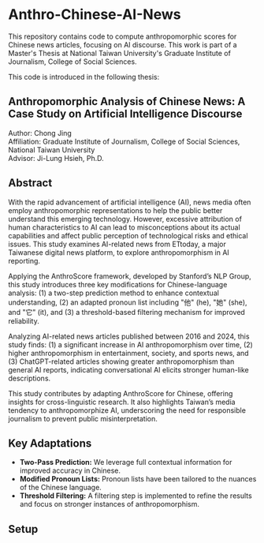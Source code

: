 # Anthro-Chinese-AI-News

This repository contains code to compute anthropomorphic scores for Chinese news articles, focusing on AI discourse. This work is part of a Master's Thesis at National Taiwan University's Graduate Institute of Journalism, College of Social Sciences.

This code is introduced in the following thesis:

**Anthropomorphic Analysis of Chinese News: A Case Study on Artificial Intelligence Discourse**
---
Author:       Chong Jing  
Affiliation:  Graduate Institute of Journalism,
              College of Social Sciences,
              National Taiwan University  
Advisor:      Ji-Lung Hsieh, Ph.D.


## Abstract
With the rapid advancement of artificial intelligence (AI), news media often employ anthropomorphic representations to help the public better understand this emerging technology. However, excessive attribution of human characteristics to AI can lead to misconceptions about its actual capabilities and affect public perception of technological risks and ethical issues. This study examines AI-related news from ETtoday, a major Taiwanese digital news platform, to explore anthropomorphism in AI reporting.  

Applying the AnthroScore framework, developed by Stanford’s NLP Group, this study introduces three key modifications for Chinese-language analysis: (1) a two-step prediction method to enhance contextual understanding, (2) an adapted pronoun list including "他" (he), "她" (she), and "它" (it), and (3) a threshold-based filtering mechanism for improved reliability.  

Analyzing AI-related news articles published between 2016 and 2024, this study finds: (1) a significant increase in AI anthropomorphism over time, (2) higher anthropomorphism in entertainment, society, and sports news, and (3) ChatGPT-related articles showing greater anthropomorphism than general AI reports, indicating conversational AI elicits stronger human-like descriptions.  

This study contributes by adapting AnthroScore for Chinese, offering insights for cross-linguistic research. It also highlights Taiwan’s media tendency to anthropomorphize AI, underscoring the need for responsible journalism to prevent public misinterpretation.

## Key Adaptations

*   **Two-Pass Prediction:** We leverage full contextual information for improved accuracy in Chinese.
*   **Modified Pronoun Lists:** Pronoun lists have been tailored to the nuances of the Chinese language.
*   **Threshold Filtering:** A filtering step is implemented to refine the results and focus on stronger instances of anthropomorphism.

## Setup
